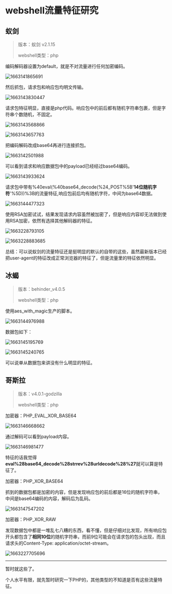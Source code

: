 # webshell流量特征研究

## 蚁剑

>版本：蚁剑  v2.1.15
>
>webshell类型：php

编码解码器设置为default，就是不对流量进行任何加密编码。

![1663141865691](images/1663141865691.png)

然后抓包，请求包和响应包均明文传输。

![1663143830447](images/1663143830447.png)

请求包特征明显，直接是php代码。响应包中的前后都有随机字符串包裹，但是字符串个数随机，不固定。

![1663143568866](images/1663143568866.png)

![1663143657763](images/1663143657763.png)

把编码解码改成base64再进行连接抓包。

![1663142501988](images/1663142501988.png)

可以看到请求和响应数据包中的payload已经经过base64编码。

![1663143933624](images/1663143933624.png)

请求包中带有%40eval(%40base64_decode(%24_POST%5B'**14位随机字符**'%5D))%3B的流量特征,响应包前后均有随机字符，中间为base64数据。

![1663144477323](images/1663144477323.png)

使用RSA加密试试，结果发现请求内容虽然被加密了，但是响应内容却无法做到使用RSA加密，依然有选择其他解码器的特征。

![1663228793105](images/1663228793105.png)

![1663228883685](images/1663228883685.png)

总结：可以说蚁剑的流量特征还是挺明显的默认的自带的这些，虽然最新版本已经把user-agent的特征改成正常浏览器的特征了，但是流量里的特征依然明显。

## 冰蝎

>版本：behinder_v4.0.5
>
>webshell类型：php

使用aes_with_magic生产的脚本。

![1663144976988](images/1663144976988.png)

数据包如下：

![1663145195769](images/1663145195769.png)

![1663145240765](images/1663145240765.png)

可以说单从数据包来讲没有什么明显的特征。



## 哥斯拉

>版本：v4.0.1-godzilla
>
>webshell类型：php

加密器：PHP_EVAL_XOR_BASE64

![1663146668662](images/1663146668662.png)

通过解码可以看到payload内容。

![1663146981477](images/1663146981477.png)

特征的话我觉得**eval%28base64_decode%28strrev%28urldecode%28%27**就可以算是特征了。

加密器：PHP_XOR_BASE64

抓到的数据包都是加密的内容，但是发现响应包的前后都是16位的随机字符串，中间是base64编码的内容，解码后为乱码。

![1663147547202](images/1663147547202.png)

加密器：PHP_XOR_RAW

发现数据包中都是一堆乱七八糟的东西，看不懂，但是仔细对比发现，所有响应包开头都包含了**相同10位**的随机字符串，而前9位可能会在请求包的包头出现，而且请求头的Content-Type: application/octet-stream。

![1663227705696](images/1663227705696.png)



------

暂时就这些了。

个人水平有限，就先暂时研究一下PHP的，其他类型的不知道是否有这些流量特征。
